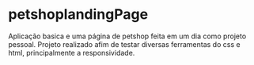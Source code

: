# petshoplandingPage

Aplicação basica e uma página de petshop feita em um dia como projeto pessoal.
Projeto realizado afim de testar diversas ferramentas do css e html, principalmente a responsividade.
